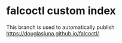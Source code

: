 # falcoctl custom index

This branch is used to automatically publish https://douglasluna.github.io/falcoctl/.
